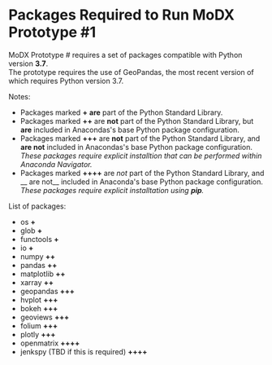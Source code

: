 # Packages Required to Run MoDX Prototype #1

MoDX Prototype # requires a set of packages compatible with Python version __3.7__.  
The prototype requires the use of GeoPandas, the most recent version of which requires Python version 3.7.   

Notes:
* Packages marked __+__ __are__ part of the Python Standard Library.
* Packages marked __++__ are __not__ part of the Python Standard Library, but __are__ included in Anacondas's base Python package configuration.
* Packages marked __+++__ are __not__ part of the Python Standard Library, and __are not__ included in Anacondas's base Python package configuration. _These packages require explicit installtion that can be performed within Anaconda Navigator._
* Packages marked __++++__ are _not_ part of the Python Standard Library, and __ are not__ included in Anaconda's base Python package configuration. _These packages require explicit installtation using __pip__._

List of packages:
* os __+__
* glob __+__
* functools __+__
* io __+__
* numpy __++__
* pandas __++__
* matplotlib __++__
* xarray __++__
* geopandas __+++__
* hvplot __+++__
* bokeh __+++__
* geoviews __+++__
* folium __+++__
* plotly __+++__
* openmatrix __++++__
* jenkspy (TBD if this is required) __++++__

